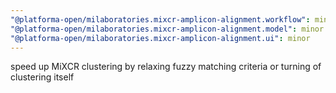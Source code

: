 ```yaml
---
"@platforma-open/milaboratories.mixcr-amplicon-alignment.workflow": minor
"@platforma-open/milaboratories.mixcr-amplicon-alignment.model": minor
"@platforma-open/milaboratories.mixcr-amplicon-alignment.ui": minor
---
```


speed up MiXCR clustering by relaxing fuzzy matching criteria or turning of clustering itself
